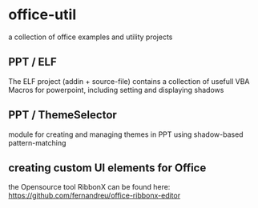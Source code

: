 # office-util
a collection of office examples and utility projects

## PPT / ELF
The ELF project (addin + source-file) contains a collection of 
usefull VBA Macros for powerpoint, including setting and displaying shadows

## PPT / ThemeSelector
module for creating and managing themes in PPT using shadow-based pattern-matching

## creating custom UI elements for Office
the Opensource tool RibbonX can be found here:
https://github.com/fernandreu/office-ribbonx-editor

